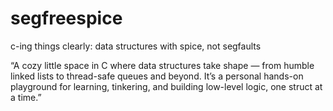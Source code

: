 # segfreespice
c-ing things clearly: data structures with spice, not segfaults

“A cozy little space in C where data structures take shape — from humble linked lists to thread-safe queues and beyond.
It’s a personal hands-on playground for learning, tinkering, and building low-level logic, one struct at a time.”


